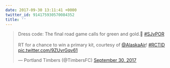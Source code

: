 ```yaml
---
date: 2017-09-30 13:11:41 +0000
twitter_id: 914175930570084352
title: ''
---
```


<blockquote class="twitter-tweet"><p lang="en" dir="ltr">Dress code: The final road game calls for green and gold.💪 <a href="https://twitter.com/hashtag/SJvPOR?src=hash&amp;ref_src=twsrc%5Etfw">#SJvPOR</a><br> <br>RT for a chance to win a primary kit, courtesy of <a href="https://twitter.com/AlaskaAir?ref_src=twsrc%5Etfw">@AlaskaAir</a>! <a href="https://twitter.com/hashtag/RCTID?src=hash&amp;ref_src=twsrc%5Etfw">#RCTID</a> <a href="https://t.co/9ZUvrGqv61">pic.twitter.com/9ZUvrGqv61</a></p>&mdash; Portland Timbers (@TimbersFC) <a href="https://twitter.com/TimbersFC/status/914157918412431366?ref_src=twsrc%5Etfw">September 30, 2017</a></blockquote>
<script async src="https://platform.twitter.com/widgets.js" charset="utf-8"></script>

